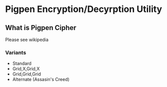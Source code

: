 # Pigpen Encryption/Decyrption Utility



## What is Pigpen Cipher

Please see wikipedia

### Variants
- Standard
- Grid,X,Grid,X
- Grid,Grid,Grid
- Alternate (Assasin's Creed)
